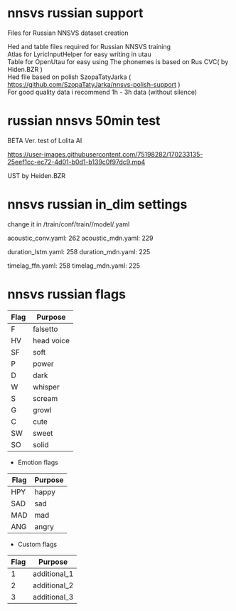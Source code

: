 # nnsvs russian support
Files for Russian NNSVS dataset creation

Hed and table files required for Russian NNSVS training    
Atlas for LyricInputHelper for easy writing in utau  
Table for OpenUtau for easy using
The phonemes is based on Rus CVC( by Hiden.BZR )   
Hed file based on polish SzopaTatyJarka ( https://github.com/SzopaTatyJarka/nnsvs-polish-support )  
For good quality data i recommend 1h - 3h data (without silence)
# russian nnsvs 50min test
BETA Ver. test of Lolita AI

https://user-images.githubusercontent.com/75198282/170233135-25eef1cc-ec72-4d01-b0d1-b139c0f97dc9.mp4

UST by Heiden.BZR
# nnsvs russian in_dim settings 
change it in /train/conf/train//model/.yaml

acoustic_conv.yaml: 262
acoustic_mdn.yaml: 229

duration_lstm.yaml: 258
duration_mdn.yaml: 225

timelag_ffn.yaml: 258
timelag_mdn.yaml: 225
# nnsvs russian flags

| Flag | Purpose               |
|------|-----------------------|
| F    | falsetto              |
| HV   | head voice            |
| SF   | soft                  |
| P    | power                 |
| D    | dark                  |
| W    | whisper               |
| S    | scream                |
| G    | growl                 |
| C    | cute                  |
| SW   | sweet                 |
| SO   | solid                 |
- Emotion flags
 
| Flag | Purpose               |
|------|-----------------------|
| HPY  | happy                 |
| SAD  | sad                   |
| MAD  | mad                   |
| ANG  | angry                 |
- Custom flags
 
| Flag | Purpose               |
|------|-----------------------|
| 1    | additional_1          |
| 2    | additional_2          |
| 3    | additional_3          |
